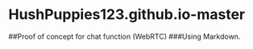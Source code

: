 # HushPuppies123.github.io-master 
##Proof of concept for chat function (WebRTC) 
###Using Markdown.
